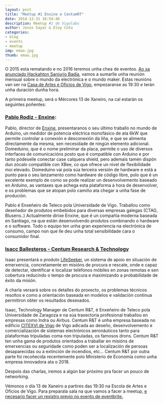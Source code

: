 ```yaml
---
layout: post
title: "Meetup #1 Enxine e CentumRT"
date: 2014-12-31 16:54:46
description: Meetup #1 de Vigolabs
author: Jesús Sayar & Eloy Coto
categories:
- blog
- events
- meetup
img: emao.jpg
thumb: emao.jpg
---
```



O 2015 esta rematando e no 2016 teremos unha chea de eventos. [Ao xa anunciado
Hackahton Sanjurjo
Badía](https://twitter.com/vigolabs/status/679330899146776576), vamos a
sumarlle unha reunión mensual sobre o mundo da electrónica e o mundo maker.
Estas reunións van ser na [Casa de Artes e Oficios de
Vigo](https://www.google.es/maps/place/Escola+Municipal+de+Artes+e+Oficios/@42.237302,-8.7201202,19z/data=!4m2!3m1!1s0x0000000000000000:0x5c679db099dd2018?hl=en),
empezaranse as 19:30 e terán unha duración dunha hora.


A primeira meetup, será o Mércores 13 de Xaneiro, na cal estarán os seguintes
poñentes:
<!--more-->

### [Pablo Rodiz - Enxine](https://www.linkedin.com/in/pablorodiz):


Pablo, director de [Enxine](http://enxine.com/), presentaranos o seu último
traballo no mundo de Arduino, un medidor de potencia eléctrica monofásico de
ata 6kW que permite controlar a conexión e desconexión da liña, e que se
alimenta directamente da mesma, sen necesidade de ningún elemento adicional.
Domeduino, que é o nome preliminar da placa, permite o uso de diversos
interfaces de comunicacións posto que é compatible con Arduino e por tanto
pódeselle conectar case calquera shield, pero ademais tamén dispón dun zócalo
compatible con XBee, co que ofrece un nivel de flexibilidade moi elevado.
Domeduino vai pola súa terceira versión de hardware e está a punto para o seu
lanzamento como hardware de código libre, polo que é un excelente exemplo de
como se pode realizar un desenvolvemento baseado en Arduino, as vantaxes que
achega esta plataforma á hora de desenvolver, e os problemas que se atopan polo
camiño ata chegar a unha fase de produción.

Pablo é Enxeñeiro de Teleco pola Universidade de Vigo. Traballou como deseñador
de produtos embebidos para diversas empresas galegas (CTAG, Blusens..)
Actualmente dirixe Enxine, que é un compañía moderna baseada en Santiago, na
que están desenvolvendo produtos combinando o hardware e o software. Todo o
equipo ten unha gran experiencia na electrónica de consumo, campo non que lle
deu unha total sensibilidade cara o consumidor final.


### [Isacc Ballesteros - Centum Research & Technology](https://www.linkedin.com/in/isaacballesteros)

Isaac presentará o produto [LifeSeeker](http://www.centum-rt.com), un sistema
de apoio en situación de emerxencia, concretamente en misións de procura e
rescate, onde e capaz de detectar, identificar e localizar teléfonos móbiles en
zonas remotas e sen cobertura reducindo o tempo de procura e maximizando a
probabilidade de éxito da misión.

A charla versará sobre os detalles do proxecto, os problemas técnicos resoltos
e como a orientación baseada en modelos e validación continua permitiron obter
os resultados desexados.

Isaac, Technology Manager de Centum R&T, é Enxeñeiro de Teleco pola
Universidade de Zaragoza e na súa traxectoria profesional traballou en empresas
como Indra ou Airbus. Centum R&T é unha empresa baseada no edificio [CITEXVI de
Vigo](http://www.citexvi.es/) de Vigo adicada ao deseño, desenvolvemento e
comercialización de sistemas electrónicos aeronáuticos tanto para plataformas
tripuladas coma non tripuladas, os famosos drons. Centum R&T ten unha gama de
produtos orientados a traballar en misións de emerxencias ou seguridade como
poden ser a localización de persoas desaparecidas ou a extinción de incendios,
etc… Centum R&T por outra parte foi recoñecida recentemente polo Ministerio de
Economía como unha empresa innovadora ata o 2018.


Despois das charlas, iremos a algún bar próximo pra facer un pouco de
networking.

Vémonos o día 13 de Xaneiro a partires das 19:30 na Escola de Artes e Oficios
de Vigo. Para preparala sala na que vamos a facer a meetup, [e necesario facer
un rexistro previo no evento de
eventbrite.](https://www.eventbrite.es/e/entradas-meetup-1-enxine-e-centumrt-20317132089)
